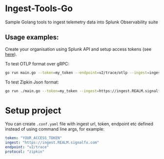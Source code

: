 # Ingest-Tools-Go
Sample Golang tools to ingest telemetry data into Splunk Observability suite

## Usage examples:
Create your organisation using Splunk API and setup access tokens (see [here](https://github.com/LukaszSwolkien/ingest-tools)).

To test OTLP format over gRPC:
```bash
go run main.go --token=my_token --endpoint=v2/trace/otlp --ingest=ingest.lab0.signalfx.com:443
```

To test Zipkin Json format:
```bash
go run ./main.go --token=my_token --ingest=https://ingest.REALM.signalfx.com --endpoint=v2/trace
```

# Setup project 
You can create `.conf.yaml` file with ingest url, token, endpoint etc defined instead of using command line args, for example:

```yaml
token: "YOUR_ACCESS_TOKEN"
ingest: "https://ingest.REALM.signalfx.com"
endpoint: "v2/trace" 
protocol: "zipkin"
```